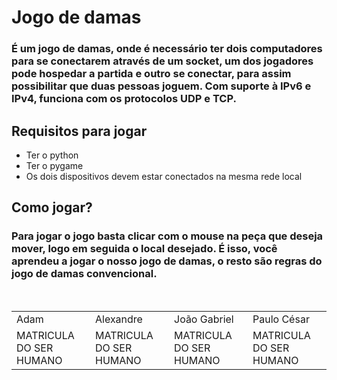 # Jogo de damas
### É um jogo de damas, onde é necessário ter dois computadores para se conectarem através de um socket, um dos jogadores pode hospedar a partida e outro se conectar, para assim possibilitar que duas pessoas joguem. Com suporte à IPv6 e IPv4, funciona com os protocolos UDP e TCP.

## Requisitos para jogar
+ Ter o python
+ Ter o pygame
+ Os dois dispositivos devem estar conectados na mesma rede local

## Como jogar?
### Para jogar o jogo basta clicar com o mouse na peça que deseja mover, logo em seguida o local desejado. É isso, você aprendeu a jogar o nosso jogo de damas, o resto são regras do jogo de damas convencional.

<br>
<table>
 <tr>
  <td> Adam</td>
  <td>Alexandre</td>
  <td>João Gabriel</td>
  <td>Paulo César</td>
</tr>
<tr>
  <td>MATRICULA DO SER HUMANO</td>
  <td>MATRICULA DO SER HUMANO</td>
  <td>MATRICULA DO SER HUMANO</td>
  <td>MATRICULA DO SER HUMANO</td>
</tr>
</table> 

